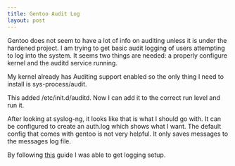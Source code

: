 ```yaml
---
title: Gentoo Audit Log
layout: post
---
```

Gentoo does not seem to have a lot of info on auditing unless it is under the hardened project. I am trying to get basic audit logging of users attempting to log into the system. It seems two things are needed: a properly configure kernel and the auditd service running.

My kernel already has Auditing support enabled so the only thing I need to install is sys-process/audit.

This added /etc/init.d/auditd. Now I can add it to the correct run level and run it.

After looking at syslog-ng, it looks like that is what I should go with. It can be configured to create an auth.log which shows what I want. The default config that comes with gentoo is not very helpful. It only saves messages to the messages log file.

By following [this](http://www.gentoo-wiki.info/Syslog-ng) guide I was able to get logging setup.

